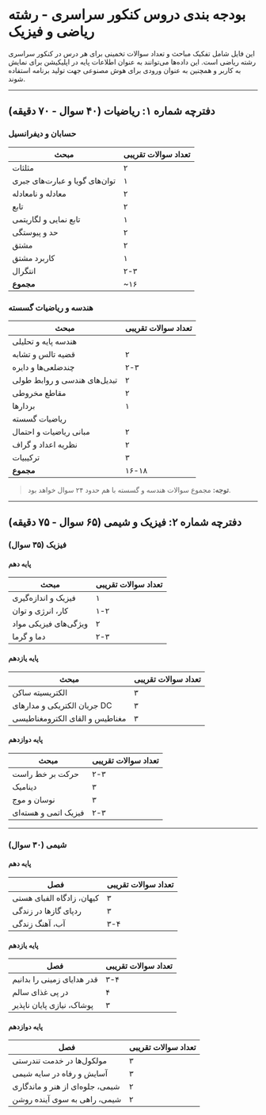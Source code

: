 # بودجه بندی دروس کنکور سراسری - رشته ریاضی و فیزیک

این فایل شامل تفکیک مباحث و تعداد سوالات تخمینی برای هر درس در کنکور سراسری رشته ریاضی است. این داده‌ها می‌توانند به عنوان اطلاعات پایه در اپلیکیشن برای نمایش به کاربر و همچنین به عنوان ورودی برای هوش مصنوعی جهت تولید برنامه استفاده شوند.

---

## دفترچه شماره ۱: ریاضیات (۴۰ سوال - ۷۰ دقیقه)

### حسابان و دیفرانسیل

| مبحث                        | تعداد سوالات تقریبی |
|-----------------------------|---------------------|
| مثلثات                      | ۲                   |
| توان‌های گویا و عبارت‌های جبری | ۱                   |
| معادله و نامعادله            | ۲                   |
| تابع                        | ۲                   |
| تابع نمایی و لگاریتمی        | ۱                   |
| حد و پیوستگی                | ۲                   |
| مشتق                        | ۲                   |
| کاربرد مشتق                 | ۱                   |
| انتگرال                     | ۲-۳                 |
| **مجموع**                   | ~۱۶                 |

### هندسه و ریاضیات گسسته

| مبحث                        | تعداد سوالات تقریبی |
|-----------------------------|---------------------|
| هندسه پایه و تحلیلی         |                     |
| قضیه تالس و تشابه           | ۲                   |
| چندضلعی‌ها و دایره           | ۲-۳                 |
| تبدیل‌های هندسی و روابط طولی | ۲                   |
| مقاطع مخروطی                | ۲                   |
| بردارها                     | ۱                   |
| ریاضیات گسسته               |                     |
| مبانی ریاضیات و احتمال      | ۲                   |
| نظریه اعداد و گراف           | ۲                   |
| ترکیبیات                    | ۳                   |
| **مجموع**                   | ۱۶-۱۸               |

> **توجه:** مجموع سوالات هندسه و گسسته با هم حدود ۲۴ سوال خواهد بود.

---

## دفترچه شماره ۲: فیزیک و شیمی (۶۵ سوال - ۷۵ دقیقه)

### فیزیک (۳۵ سوال)

#### پایه دهم

| مبحث                    | تعداد سوالات تقریبی |
|-------------------------|---------------------|
| فیزیک و اندازه‌گیری     | ۱                   |
| کار، انرژی و توان       | ۱-۲                 |
| ویژگی‌های فیزیکی مواد   | ۲                   |
| دما و گرما              | ۲-۳                 |

#### پایه یازدهم

| مبحث                        | تعداد سوالات تقریبی |
|-----------------------------|---------------------|
| الکتریسیته ساکن             | ۳                   |
| جریان الکتریکی و مدارهای DC | ۳                   |
| مغناطیس و القای الکترومغناطیسی | ۳                 |

#### پایه دوازدهم

| مبحث                        | تعداد سوالات تقریبی |
|-----------------------------|---------------------|
| حرکت بر خط راست             | ۲-۳                 |
| دینامیک                     | ۳                   |
| نوسان و موج                 | ۳                   |
| فیزیک اتمی و هسته‌ای        | ۲-۳                 |

---

### شیمی (۳۰ سوال)

#### پایه دهم

| فصل                        | تعداد سوالات تقریبی |
|----------------------------|---------------------|
| کیهان، زادگاه الفبای هستی  | ۳                   |
| ردپای گازها در زندگی       | ۳                   |
| آب، آهنگ زندگی             | ۳-۴                 |

#### پایه یازدهم

| فصل                        | تعداد سوالات تقریبی |
|----------------------------|---------------------|
| قدر هدایای زمینی را بدانیم | ۳-۴                 |
| در پی غذای سالم            | ۴                   |
| پوشاک، نیازی پایان ناپذیر | ۳                   |

#### پایه دوازدهم

| فصل                        | تعداد سوالات تقریبی |
|----------------------------|---------------------|
| مولکول‌ها در خدمت تندرستی  | ۳                   |
| آسایش و رفاه در سایه شیمی  | ۳                   |
| شیمی، جلوه‌ای از هنر و ماندگاری | ۲              |
| شیمی، راهی به سوی آینده روشن | ۲              |
